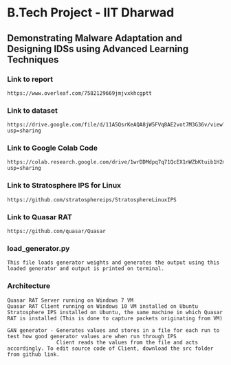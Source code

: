 # B.Tech Project - IIT Dharwad
## Demonstrating Malware Adaptation and Designing IDSs using Advanced Learning Techniques

### Link to report
    https://www.overleaf.com/7582129669jmjvxkhcgptt

### Link to dataset
    https://drive.google.com/file/d/11A5QsrKeAQA8jW5FVq8AE2vot7M3G36v/view?usp=sharing

### Link to Google Colab Code
    https://colab.research.google.com/drive/1wrDDMdpq7q71QcEX1nWZbKtuib1H2m6W?usp=sharing

### Link to Stratosphere IPS for Linux
    https://github.com/stratosphereips/StratosphereLinuxIPS

### Link to Quasar RAT
    https://github.com/quasar/Quasar

### load_generator.py
    This file loads generator weights and generates the output using this loaded generator and output is printed on terminal.

### Architecture
    Quasar RAT Server running on Windows 7 VM
    Quasar RAT Client running on Windows 10 VM installed on Ubuntu
    Stratosphere IPS installed on Ubuntu, the same machine in which Quasar RAT is installed (This is done to capture packets originating from VM)
    
    GAN generator - Generates values and stores in a file for each run to test how good generator values are when run through IPS
                    Client reads the values from the file and acts accordingly. To edit source code of Client, download the src folder from github link.